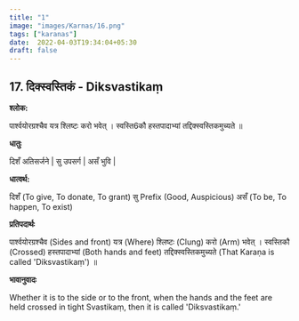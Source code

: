 ```yaml
---
title: "1"
image: "images/Karnas/16.png"
tags: ["karanas"]
date:  2022-04-03T19:34:04+05:30
draft: false
---
```


## 17. दिक्स्वस्तिकं - Diksvastikaṃ

**श्लोक:**



पार्श्वयोरग्रश्चैव यत्र श्लिष्टः करो भवेत् । स्वस्ति6कौ हस्तपादाभ्यां तद्दिक्स्वस्तिकमुच्यते ॥

**धातुः**



दिशँ अतिसर्जने |
सु उपसर्ग | असँ भुवि |

**धात्वर्थ:**


दिशँ (To give, To donate, To grant)
सु Prefix (Good, Auspicious) असँ (To be, To happen, To exist)


**प्रतिपदार्थः**


पार्श्वयोरग्रश्चैव (Sides and front) यत्र (Where) श्लिष्टः (Clung) करो (Arm) भवेत् । स्वस्तिकौ (Crossed) हस्तपादाभ्यां (Both hands and feet) तद्दिक्स्वस्तिकमुच्यते (That Karaṇa is called 'Diksvastikaṃ') ॥


**भावानुवादः**


Whether it is to the side or to the front, when the hands and the feet are held crossed in tight Svastikaṃ, then it is called 'Diksvastikaṃ.'

